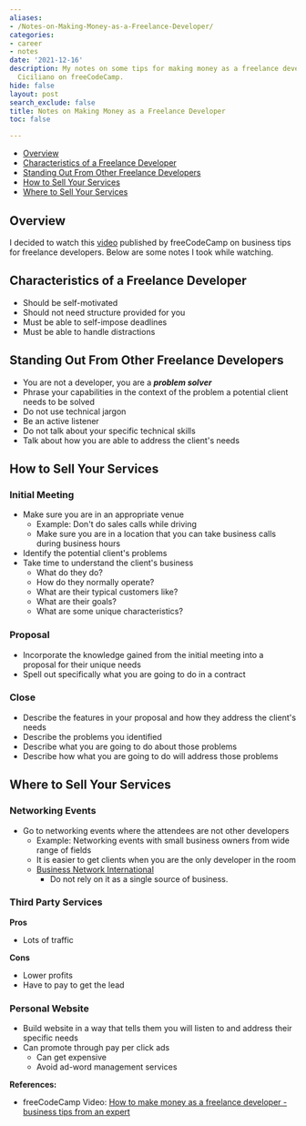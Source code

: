 ```yaml
---
aliases:
- /Notes-on-Making-Money-as-a-Freelance-Developer/
categories:
- career
- notes
date: '2021-12-16'
description: My notes on some tips for making money as a freelance developer by Luke
  Ciciliano on freeCodeCamp.
hide: false
layout: post
search_exclude: false
title: Notes on Making Money as a Freelance Developer
toc: false

---
```



* [Overview](#overview)
* [Characteristics of a Freelance Developer](#characteristics-of-a-freelance-developer)
* [Standing Out From Other Freelance Developers](#standing-out-from-other-freelance-developers)
* [How to Sell Your Services](#how-to-sell-your-services)
* [Where to Sell Your Services](#where-to-sell-your-services)



## Overview

I decided to watch this [video](https://www.youtube.com/watch?v=fsTzLgra5dQ) published by freeCodeCamp on business tips for freelance developers. Below are some notes I took while watching.



## Characteristics of a Freelance Developer

- Should be self-motivated
- Should not need structure provided for you
- Must be able to self-impose deadlines
- Must be able to handle distractions



## Standing Out From Other Freelance Developers

- You are not a developer, you are a ***problem solver***
- Phrase your capabilities in the context of the problem a potential client needs to be solved
- Do not use technical jargon
- Be an active listener
- Do not talk about your specific technical skills
- Talk about how you are able to address the client's needs



## How to Sell Your Services

### Initial Meeting

- Make sure you are in an appropriate venue
    - Example: Don't do sales calls while driving
    - Make sure you are in a location that you can take business calls during business hours
- Identify the potential client's problems
- Take time to understand the client's business
    - What do they do?
    - How do they normally operate?
    - What are their typical customers like?
    - What are their goals?
    - What are some unique characteristics?

### Proposal

- Incorporate the knowledge gained from the initial meeting into a proposal for their unique needs
- Spell out specifically what you are going to do in a contract

### Close

- Describe the features in your proposal and how they address the client's needs
- Describe the problems you identified
- Describe what you are going to do about those problems
- Describe how what you are going to do will address those problems



## Where to Sell Your Services

### Networking Events

- Go to networking events where the attendees are not other developers
    - Example: Networking events with small business owners from wide range of fields
    - It is easier to get clients when you are the only developer in the room
    - [Business Network International](https://www.bni.com/)
      - Do not rely on it as a single source of business.

### Third Party Services

**Pros**

- Lots of traffic

**Cons**

- Lower profits
- Have to pay to get the lead

### Personal Website

- Build website in a way that tells them you will listen to and address their specific needs
- Can promote through pay per click ads
    - Can get expensive
    - Avoid ad-word management services



**References:**

* freeCodeCamp Video: [How to make money as a freelance developer - business tips from an expert](https://www.youtube.com/watch?v=fsTzLgra5dQ)





<!-- Cloudflare Web Analytics --><script defer src='https://static.cloudflareinsights.com/beacon.min.js' data-cf-beacon='{"token": "56b8d2f624604c4891327b3c0d9f6703"}'></script><!-- End Cloudflare Web Analytics -->